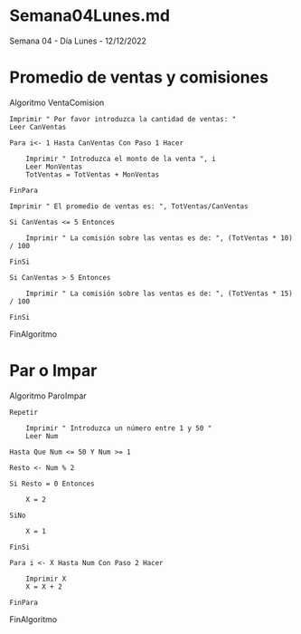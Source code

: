 # Semana04Lunes.md
Semana 04 - Día Lunes - 12/12/2022

# Promedio de ventas y comisiones

Algoritmo VentaComision
	
	Imprimir " Por favor introduzca la cantidad de ventas: "
	Leer CanVentas
	
	Para i<- 1 Hasta CanVentas Con Paso 1 Hacer
		
		Imprimir " Introduzca el monto de la venta ", i
		Leer MonVentas
		TotVentas = TotVentas + MonVentas
				
	FinPara
	
	Imprimir " El promedio de ventas es: ", TotVentas/CanVentas
	
	Si CanVentas <= 5 Entonces
		
		Imprimir " La comisión sobre las ventas es de: ", (TotVentas * 10) / 100
		
	FinSi
	
	Si CanVentas > 5 Entonces
		
		Imprimir " La comisión sobre las ventas es de: ", (TotVentas * 15) / 100
		
	FinSi
	
FinAlgoritmo

# Par o Impar

Algoritmo ParoImpar
	
	Repetir 
		
		Imprimir " Introduzca un número entre 1 y 50 "
		Leer Num
		
	Hasta Que Num <= 50 Y Num >= 1
	
	Resto <- Num % 2
	
	Si Resto = 0 Entonces
		
		X = 2
		
	SiNo
		
		X = 1
		
	FinSi
		
	Para i <- X Hasta Num Con Paso 2 Hacer
		
		Imprimir X
		X = X + 2
		
	FinPara
	
FinAlgoritmo
